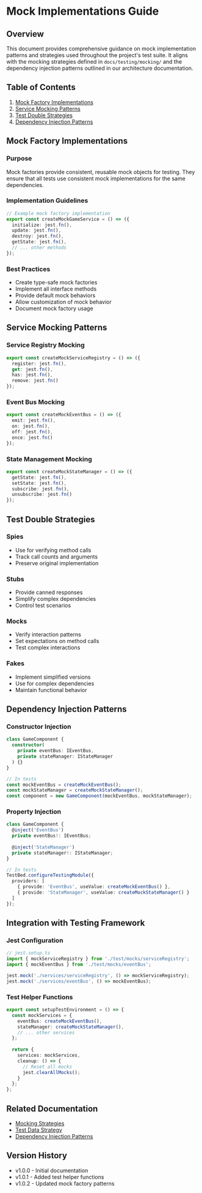 # Mock Implementations Guide

## Overview
This document provides comprehensive guidance on mock implementation patterns and strategies used throughout the project's test suite. It aligns with the mocking strategies defined in `docs/testing/mocking/` and the dependency injection patterns outlined in our architecture documentation.

## Table of Contents
1. [Mock Factory Implementations](#mock-factory-implementations)
2. [Service Mocking Patterns](#service-mocking-patterns)
3. [Test Double Strategies](#test-double-strategies)
4. [Dependency Injection Patterns](#dependency-injection-patterns)

## Mock Factory Implementations

### Purpose
Mock factories provide consistent, reusable mock objects for testing. They ensure that all tests use consistent mock implementations for the same dependencies.

### Implementation Guidelines
```typescript
// Example mock factory implementation
export const createMockGameService = () => ({
  initialize: jest.fn(),
  update: jest.fn(),
  destroy: jest.fn(),
  getState: jest.fn(),
  // ... other methods
});
```

### Best Practices
- Create type-safe mock factories
- Implement all interface methods
- Provide default mock behaviors
- Allow customization of mock behavior
- Document mock factory usage

## Service Mocking Patterns

### Service Registry Mocking
```typescript
export const createMockServiceRegistry = () => ({
  register: jest.fn(),
  get: jest.fn(),
  has: jest.fn(),
  remove: jest.fn()
});
```

### Event Bus Mocking
```typescript
export const createMockEventBus = () => ({
  emit: jest.fn(),
  on: jest.fn(),
  off: jest.fn(),
  once: jest.fn()
});
```

### State Management Mocking
```typescript
export const createMockStateManager = () => ({
  getState: jest.fn(),
  setState: jest.fn(),
  subscribe: jest.fn(),
  unsubscribe: jest.fn()
});
```

## Test Double Strategies

### Spies
- Use for verifying method calls
- Track call counts and arguments
- Preserve original implementation

### Stubs
- Provide canned responses
- Simplify complex dependencies
- Control test scenarios

### Mocks
- Verify interaction patterns
- Set expectations on method calls
- Test complex interactions

### Fakes
- Implement simplified versions
- Use for complex dependencies
- Maintain functional behavior

## Dependency Injection Patterns

### Constructor Injection
```typescript
class GameComponent {
  constructor(
    private eventBus: IEventBus,
    private stateManager: IStateManager
  ) {}
}

// In tests
const mockEventBus = createMockEventBus();
const mockStateManager = createMockStateManager();
const component = new GameComponent(mockEventBus, mockStateManager);
```

### Property Injection
```typescript
class GameComponent {
  @inject('EventBus')
  private eventBus!: IEventBus;
  
  @inject('StateManager')
  private stateManager!: IStateManager;
}

// In tests
TestBed.configureTestingModule({
  providers: [
    { provide: 'EventBus', useValue: createMockEventBus() },
    { provide: 'StateManager', useValue: createMockStateManager() }
  ]
});
```

## Integration with Testing Framework

### Jest Configuration
```typescript
// jest.setup.ts
import { mockServiceRegistry } from './test/mocks/serviceRegistry';
import { mockEventBus } from './test/mocks/eventBus';

jest.mock('./services/serviceRegistry', () => mockServiceRegistry);
jest.mock('./services/eventBus', () => mockEventBus);
```

### Test Helper Functions
```typescript
export const setupTestEnvironment = () => {
  const mockServices = {
    eventBus: createMockEventBus(),
    stateManager: createMockStateManager(),
    // ... other services
  };
  
  return {
    services: mockServices,
    cleanup: () => {
      // Reset all mocks
      jest.clearAllMocks();
    }
  };
};
```

## Related Documentation
- [Mocking Strategies](../testing/mocking/mocking-strategies.md)
- [Test Data Strategy](../testing/mocking/test-data-strategy.md)
- [Dependency Injection Patterns](../architecture/patterns/dependency-injection.md)

## Version History
- v1.0.0 - Initial documentation
- v1.0.1 - Added test helper functions
- v1.0.2 - Updated mock factory patterns 